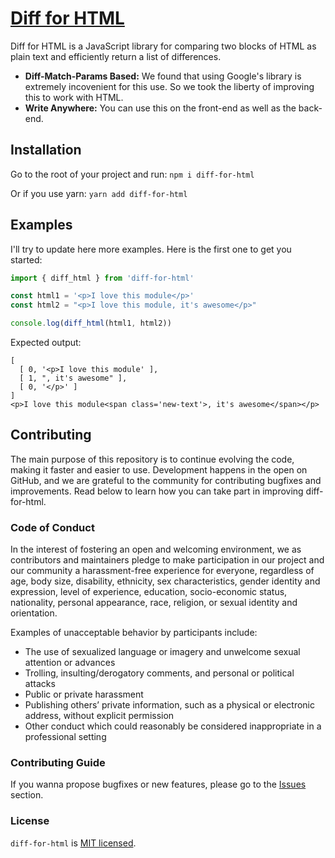 # [Diff for HTML](#)

Diff for HTML is a JavaScript library for comparing two blocks of HTML as plain text and efficiently return a list of differences.

- **Diff-Match-Params Based:** We found that using Google's library is extremely incovenient for this use. So we took the liberty of improving this to work with HTML.
- **Write Anywhere:** You can use this on the front-end as well as the back-end.

## Installation

Go to the root of your project and run:
`npm i diff-for-html`

Or if you use yarn:
`yarn add diff-for-html`

## Examples

I'll try to update here more examples. Here is the first one to get you started:

```javascript
import { diff_html } from 'diff-for-html'

const html1 = '<p>I love this module</p>'
const html2 = "<p>I love this module, it's awesome</p>"

console.log(diff_html(html1, html2))
```

Expected output:

```
[
  [ 0, '<p>I love this module' ],
  [ 1, ", it's awesome" ],
  [ 0, '</p>' ]
]
<p>I love this module<span class='new-text'>, it's awesome</span></p>
```

## Contributing

The main purpose of this repository is to continue evolving the code, making it faster and easier to use. Development happens in the open on GitHub, and we are grateful to the community for contributing bugfixes and improvements. Read below to learn how you can take part in improving diff-for-html.

### Code of Conduct

In the interest of fostering an open and welcoming environment, we as contributors and maintainers pledge to make participation in our project and our community a harassment-free experience for everyone, regardless of age, body size, disability, ethnicity, sex characteristics, gender identity and expression, level of experience, education, socio-economic status, nationality, personal appearance, race, religion, or sexual identity and orientation.

Examples of unacceptable behavior by participants include:

<ul>
  <li>The use of sexualized language or imagery and unwelcome sexual attention or advances</li>
  <li>Trolling, insulting/derogatory comments, and personal or political attacks</li>
  <li>Public or private harassment</li>
  <li>Publishing others’ private information, such as a physical or electronic address, without explicit permission</li>
  <li>Other conduct which could reasonably be considered inappropriate in a professional setting</li>
</ul>

### Contributing Guide

If you wanna propose bugfixes or new features, please go to the [Issues](https://github.com/pitis/diff-for-html/issues) section.

### License

`diff-for-html` is [MIT licensed](./LICENSE).

